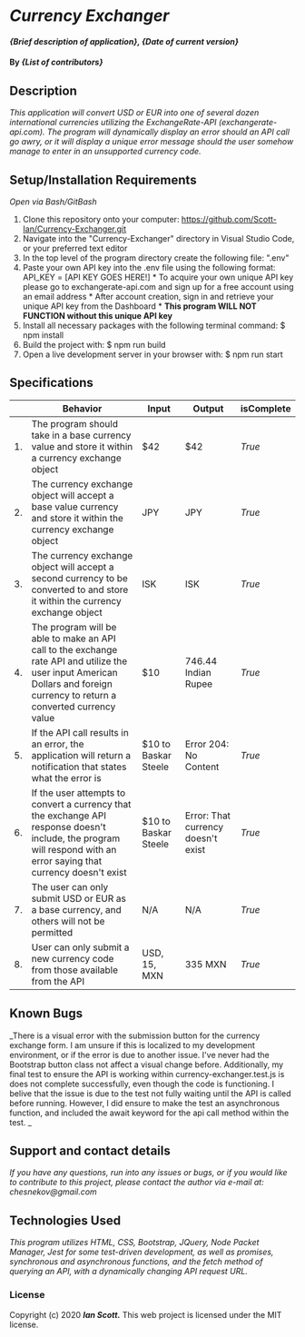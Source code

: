 # _Currency Exchanger_

#### _{Brief description of application}, {Date of current version}_

#### By _**{List of contributors}**_

## Description

_This application will convert USD or EUR into one of several dozen international currencies utilizing the ExchangeRate-API (exchangerate-api.com). The program will dynamically display an error should an API call go awry, or it will display a unique error message should the user somehow manage to enter in an unsupported currency code._

## Setup/Installation Requirements

_Open via Bash/GitBash_
  1. Clone this repository onto your computer: https://github.com/Scott-Ian/Currency-Exchanger.git
  2. Navigate into the "Currency-Exchanger" directory in Visual Studio Code, or your preferred text editor
  3. In the top level of the program directory create the following file: ".env"
  4. Paste your own API key into the .env file using the following format: API_KEY = [API KEY GOES HERE!]
    * To acquire your own unique API key please go to exchangerate-api.com and sign up for a free account using an email address
    * After account creation, sign in and retrieve your unique API key from the Dashboard
    * **This program WILL NOT FUNCTION without this unique API key**
  5. Install all necessary packages with the following terminal command: $ npm install
  6. Build the project with: $ npm run build
  7. Open a live development server in your browser with: $ npm run start

## Specifications

| | Behavior | Input | Output | isComplete |
|----|----|----|----|----|
|1.| The program should take in a base currency value and store it within a currency exchange object| $42 | $42 | _True_ |
|2.| The currency exchange object will accept a base value currency and store it within the currency exchange object| JPY | JPY | _True_ |
|3.| The currency exchange object will accept a second currency  to be converted to and store it within the currency exchange object| ISK | ISK | _True_ |
|4.| The program will be able to make an API call to the exchange rate API and utilize the user input American Dollars and foreign currency to return a converted currency value | $10 | 746.44 Indian Rupee | _True_ |
|5.| If the API call results in an error, the application will return a notification that states what the error is| $10 to Baskar Steele | Error 204: No Content | _True_ |
|6.| If the user attempts to convert a currency that the exchange API response doesn't include, the program will respond with an error saying that currency doesn't exist| $10 to Baskar Steele | Error: That currency doesn't exist | _True_ |
|7.| The user can only submit USD or EUR as a base currency, and others will not be permitted| N/A | N/A  | _True_ |
|8.| User can only submit a new currency code from those available from the API| USD, 15, MXN | 335 MXN | _True_ |

## Known Bugs

_There is a visual error with the submission button for the currency exchange form. I am unsure if this is localized to my development environment, or if the error is due to another issue. I've never had the Bootstrap button class not affect a visual change before. Additionally, my final test to ensure the API is working within currency-exchanger.test.js is does not complete successfully, even though the code is functioning. I belive that the issue is due to the test not fully waiting until the API is called before running. However, I did ensure to make the test an asynchronous function, and included the await keyword for the api call method within the test. _

## Support and contact details

_If you have any questions, run into any issues or bugs, or if you would like to contribute to this project, please contact the author via e-mail at: chesnekov@gmail.com_

## Technologies Used

_This program utilizes HTML, CSS, Bootstrap, JQuery, Node Packet Manager, Jest for some test-driven development, as well as promises, synchronous and asynchronous functions, and the fetch method of querying an API, with a dynamically changing API request URL._

### License

Copyright (c) 2020 **_Ian Scott._** This web project is licensed under the MIT license. 